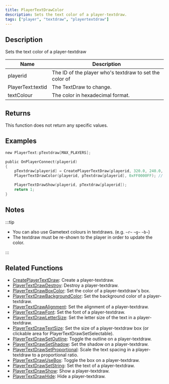 ```yaml
---
title: PlayerTextDrawColor
description: Sets the text color of a player-textdraw.
tags: ["player", "textdraw", "playertextdraw"]
---
```


## Description

Sets the text color of a player-textdraw

| Name              | Description                                             |
| ----------------- | ------------------------------------------------------- |
| playerid          | The ID of the player who's textdraw to set the color of |
| PlayerText:textid | The TextDraw to change.                                 |
| textColour        | The color in hexadecimal format.                        |

## Returns

This function does not return any specific values.

## Examples

```c
new PlayerText:pTextdraw[MAX_PLAYERS];

public OnPlayerConnect(playerid)
{
    pTextdraw[playerid] = CreatePlayerTextDraw(playerid, 320.0, 240.0, "Example Text");
    PlayerTextDrawColor(playerid, pTextdraw[playerid], 0xFF0000FF); // Red text

    PlayerTextDrawShow(playerid, pTextdraw[playerid]);
    return 1;
}
```

## Notes

:::tip

- You can also use Gametext colours in textdraws. (e.g. `~r~` `~g~` `~b~`)
- The textdraw must be re-shown to the player in order to update the color.

:::

## Related Functions

- [CreatePlayerTextDraw](CreatePlayerTextDraw): Create a player-textdraw.
- [PlayerTextDrawDestroy](PlayerTextDrawDestroy): Destroy a player-textdraw.
- [PlayerTextDrawBoxColor](PlayerTextDrawBoxColor): Set the color of a player-textdraw's box.
- [PlayerTextDrawBackgroundColor](PlayerTextDrawBackgroundColor): Set the background color of a player-textdraw.
- [PlayerTextDrawAlignment](PlayerTextDrawAlignment): Set the alignment of a player-textdraw.
- [PlayerTextDrawFont](PlayerTextDrawFont): Set the font of a player-textdraw.
- [PlayerTextDrawLetterSize](PlayerTextDrawLetterSize): Set the letter size of the text in a player-textdraw.
- [PlayerTextDrawTextSize](PlayerTextDrawTextSize): Set the size of a player-textdraw box (or clickable area for PlayerTextDrawSetSelectable).
- [PlayerTextDrawSetOutline](PlayerTextDrawSetOutline): Toggle the outline on a player-textdraw.
- [PlayerTextDrawSetShadow](PlayerTextDrawSetShadow): Set the shadow on a player-textdraw.
- [PlayerTextDrawSetProportional](PlayerTextDrawSetProportional): Scale the text spacing in a player-textdraw to a proportional ratio.
- [PlayerTextDrawUseBox](PlayerTextDrawUseBox): Toggle the box on a player-textdraw.
- [PlayerTextDrawSetString](PlayerTextDrawSetString): Set the text of a player-textdraw.
- [PlayerTextDrawShow](PlayerTextDrawShow): Show a player-textdraw.
- [PlayerTextDrawHide](PlayerTextDrawHide): Hide a player-textdraw.
